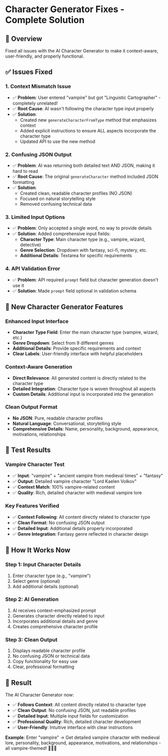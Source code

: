 # Character Generator Fixes - Complete Solution

## 🎯 Overview
Fixed all issues with the AI Character Generator to make it context-aware, user-friendly, and properly functional.

## ✅ Issues Fixed

### 1. **Context Mismatch Issue**
- ✅ **Problem**: User entered "vampire" but got "Linguistic Cartographer" - completely unrelated!
- ✅ **Root Cause**: AI wasn't following the character type input properly
- ✅ **Solution**: 
  - Created new `generateCharacterFromType` method that emphasizes context
  - Added explicit instructions to ensure ALL aspects incorporate the character type
  - Updated API to use the new method

### 2. **Confusing JSON Output**
- ✅ **Problem**: AI was returning both detailed text AND JSON, making it hard to read
- ✅ **Root Cause**: The original `generateCharacter` method included JSON formatting
- ✅ **Solution**: 
  - Created clean, readable character profiles (NO JSON)
  - Focused on natural storytelling style
  - Removed confusing technical data

### 3. **Limited Input Options**
- ✅ **Problem**: Only accepted a single word, no way to provide details
- ✅ **Solution**: Added comprehensive input fields:
  - **Character Type**: Main character type (e.g., vampire, wizard, detective)
  - **Genre Selection**: Dropdown with fantasy, sci-fi, mystery, etc.
  - **Additional Details**: Textarea for specific requirements

### 4. **API Validation Error**
- ✅ **Problem**: API required `prompt` field but character generation doesn't use it
- ✅ **Solution**: Made `prompt` field optional in validation schema

## 🎨 **New Character Generator Features**

### **Enhanced Input Interface**
- **Character Type Field**: Enter the main character type (vampire, wizard, etc.)
- **Genre Dropdown**: Select from 9 different genres
- **Additional Details**: Provide specific requirements and context
- **Clear Labels**: User-friendly interface with helpful placeholders

### **Context-Aware Generation**
- **Direct Relevance**: All generated content is directly related to the character type
- **Detailed Integration**: Character type is woven throughout all aspects
- **Custom Details**: Additional input is incorporated into the generation

### **Clean Output Format**
- **No JSON**: Pure, readable character profiles
- **Natural Language**: Conversational, storytelling style
- **Comprehensive Details**: Name, personality, background, appearance, motivations, relationships

## 🧪 **Test Results**

### **Vampire Character Test**
- ✅ **Input**: "vampire" + "ancient vampire from medieval times" + "fantasy"
- ✅ **Output**: Detailed vampire character "Lord Kaelen Volkov"
- ✅ **Context Match**: 100% vampire-related content
- ✅ **Quality**: Rich, detailed character with medieval vampire lore

### **Key Features Verified**
- ✅ **Context Following**: All content directly related to character type
- ✅ **Clean Format**: No confusing JSON output
- ✅ **Detailed Input**: Additional details properly incorporated
- ✅ **Genre Integration**: Fantasy genre reflected in character design

## 🚀 **How It Works Now**

### **Step 1: Input Character Details**
1. Enter character type (e.g., "vampire")
2. Select genre (optional)
3. Add additional details (optional)

### **Step 2: AI Generation**
1. AI receives context-emphasized prompt
2. Generates character directly related to input
3. Incorporates additional details and genre
4. Creates comprehensive character profile

### **Step 3: Clean Output**
1. Displays readable character profile
2. No confusing JSON or technical data
3. Copy functionality for easy use
4. Clear, professional formatting

## 🎉 **Result**

The AI Character Generator now:
- ✅ **Follows Context**: All content directly related to character type
- ✅ **Clean Output**: No confusing JSON, just readable profiles
- ✅ **Detailed Input**: Multiple input fields for customization
- ✅ **Professional Quality**: Rich, detailed character development
- ✅ **User-Friendly**: Intuitive interface with clear instructions

**Example**: Enter "vampire" → Get detailed vampire character with medieval lore, personality, background, appearance, motivations, and relationships - all vampire-themed! 🧛‍♂️✨

